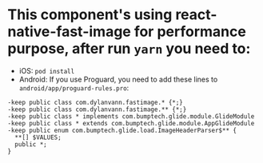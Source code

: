 # This component's using react-native-fast-image for performance purpose, after run `yarn` you need to:

- iOS: `pod install`
- Android: If you use Proguard, you need to add these lines to `android/app/proguard-rules.pro`:
```
-keep public class com.dylanvann.fastimage.* {*;}
-keep public class com.dylanvann.fastimage.** {*;}
-keep public class * implements com.bumptech.glide.module.GlideModule
-keep public class * extends com.bumptech.glide.module.AppGlideModule
-keep public enum com.bumptech.glide.load.ImageHeaderParser$** {
  **[] $VALUES;
  public *;
}
```